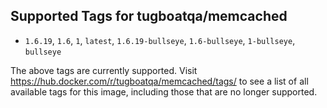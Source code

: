 ## Supported Tags for tugboatqa/memcached

* `1.6.19`, `1.6`, `1`, `latest`, `1.6.19-bullseye`, `1.6-bullseye`, `1-bullseye`, `bullseye`

The above tags are currently supported. Visit https://hub.docker.com/r/tugboatqa/memcached/tags/ to see a list of all available tags for this image, including those that are no longer supported.
